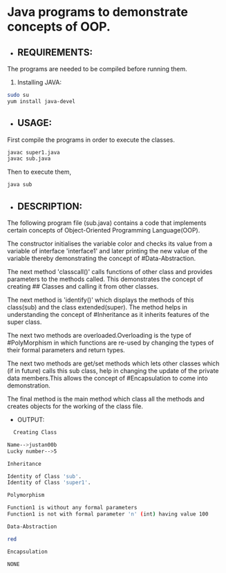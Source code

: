 Java programs to demonstrate concepts of OOP.
==============================================

* ## REQUIREMENTS:
The programs are needed to be compiled before running them.
1. Installing JAVA:

```bash
sudo su
yum install java-devel
```

* ## USAGE:
First compile the programs in order to execute the classes.

```bash
javac super1.java
javac sub.java
```

Then to execute them,
```bash
java sub
```

* ## DESCRIPTION:
The following program file (sub.java) contains a code that implements certain concepts of 
Object-Oriented Programming Language(OOP).

The constructor initialises the variable color and checks its value from a variable of interface 'interface1'
and later printing the new value of the variable thereby demonstrating the concept of #Data-Abstraction.

The next method 'classcall()' calls functions of other class and provides parameters to the methods called.
This demonstrates the concept of creating ## Classes and calling it from other classes.

The next method is 'identify()' which displays the methods of this class(sub) and the class extended(super).
The method helps in understanding the concept of #Inheritance as it inherits features of the super class.

The next two methods are overloaded.Overloading is the type of #PolyMorphism in which functions are re-used by changing
the types of their formal parameters and return types.

The next two methods are get/set methods which lets other classes which (if in future) calls this sub class, help in changing 
the update of the private data members.This allows the concept of #Encapsulation to come into demonstration.

The final method is the main method which class all the methods and creates objects for the working of the class file.

* OUTPUT:

```bash
  Creating Class

Name-->justan00b
Lucky number-->5

Inheritance

Identity of Class 'sub'.
Identity of Class 'super1'.

Polymorphism

Function1 is without any formal parameters
Function1 is not with formal parameter 'n' (int) having value 100

Data-Abstraction

red

Encapsulation

NONE
``` 
